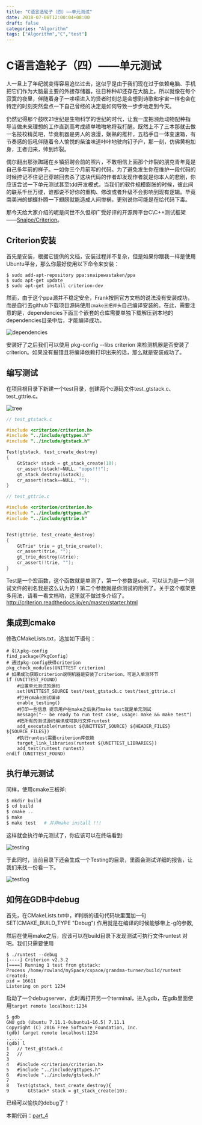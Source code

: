 ```yaml
---
title: "C语言造轮子（四）——单元测试"
date: 2018-07-08T12:00:04+08:00
draft: false
categories: "Algorithm"
tags: ["Algorithm","C","test"]
---
```


# C语言造轮子（四）——单元测试

人一旦上了年纪就变得容易追忆过去，这似乎是由于我们现在过于依赖电脑、手机把它们作为大脑最主要的外接存储器，往日种种却还存在大脑上。所以就像在每个寂寞的夜里，伴随着身子一哆嗦进入的贤者时刻总是会想到诗歌和宇宙一样也会在特定的时刻突然盘点一下自己曾经的决定是如何导致一步步地走到今天。

仍然记得那个鼓吹21世纪是生物科学的世纪的时代，让我一度把濒危动物配种指导当做未来理想的工作直到高考成绩单啪啪地将我打醒。既然上不了三本那就去做一名技校精英吧，毕竟机器是男人的浪漫，娴熟的推杆，五档手自一体变速箱，有节奏感的低吼伴随着令人愉悦的柴油味道咔咔地驶向钉子户，那一刻，仿佛黄袍加身，王者归来，帅到炸裂。

偶尔翻出那张踟躇在乡镇招聘会前的照片，不敢相信上面那个炸裂的朋克青年竟是自己多年前的样子。一如你三个月前写的代码。为了避免发生你在维护一段代码的时候控记不住记己穿越回去杀了这块代码的作者却发现作者就是你本人的悲剧，你应该尝试一下单元测试甚至tdd开发模式，当我们的软件规模膨胀的时候，彼此间的联系千丝万缕，谁都说不好你的重构、修改或者升级不会影响到现有逻辑。毕竟南美洲的蝴蝶扑腾一下翅膀就能造成人间惨祸，更别说你可能是在给代码下毒。

那今天给大家介绍的呢是问世不久但却广受好评的开源跨平台C\C++测试框架——[Snaipe/Criterion][1]。

## Criterion安装

首先是安装，根据它提供的文档，安装过程并不复杂，但是如果你跟我一样是使用Ubuntu平台，那么你最好使用以下命令来安装：
```
$ sudo add-apt-repository ppa:snaipewastaken/ppa
$ sudo apt-get update
$ sudo apt-get install criterion-dev
```

然而，由于这个ppa源并不稳定安全，Frank按照官方文档的说法没有安装成功，而是自行去github下载项目源码使用`cmake三把斧头`自己编译安装的。在此，需要注意的是，dependencies下面三个嵌套的仓库需要单独下载解压到本地的dependencies目录中后，才能编译成功。

![dependencies][2]

安装好了之后我们可以使用 pkg-config --libs criterion 来检测机器是否安装了criterion。如果没有报错且将编译依赖打印出来的话，那么就是安装成功了。

## 编写测试

在项目根目录下新建一个test目录，创建两个c源码文件test_gtstack.c、test_gttrie.c。

![tree][3]

```c
// test_gtstack.c

#include <criterion/criterion.h>
#include "../include/gttypes.h"
#include "../include/gtstack.h"

Test(gtstack, test_create_destroy)
{
    GtStack* stack = gt_stack_create(10);
    cr_assert(stack!=NULL, "oops!!!");
    gt_stack_destroy(&stack);
    cr_assert(stack==NULL, "");
}
```

```c
// test_gttrie.c

#include <criterion/criterion.h>
#include "../include/gttypes.h"
#include "../include/gttrie.h"


Test(gttrie, test_create_destroy)
{
    GtTrie* trie = gt_trie_create();
    cr_assert(trie, "");
    gt_trie_destroy(&trie);
    cr_assert(!trie, "");
}
```

Test是一个宏函数，这个函数就是单测了，第一个参数是suit，可以认为是一个测试文件的别名我是这么认为的！第二个参数就是你测试的用例了。关于这个框架更多用法，请看一看文档哟，这里就不做过多介绍了。
<http://criterion.readthedocs.io/en/master/starter.html>

## 集成到cmake

修改CMakeLists.txt，追加如下语句：
```
# 引入pkg-config
find_package(PkgConfig)
# 通过pkg-config获得criterion
pkg_check_modules(UNITTEST criterion)
# 如果成功获取criterion说明机器是安装了criterion，可进入单测环节
if (UNITTEST_FOUND)
    #设置单元测试的源码
    set(UNITTEST_SOURCE test/test_gtstack.c test/test_gttrie.c)
    #打开cmake测试编译 
    enable_testing()
    #打印一些信息 提示用户在make之后执行make test就是单元测试
    message("-- be ready to run test case, usage: make && make test")
    #把所有的测试源码编译成可执行文件runtest
    add_executable(runtest ${UNITTEST_SOURCE} ${HEADER_FILES} ${SOURCE_FILES})
    #执行runtest需要criterion库依赖
    target_link_libraries(runtest ${UNITTEST_LIBRARIES})
    add_test(runtest runtest)
endif (UNITTEST_FOUND)
```

## 执行单元测试

同样，使用cmake三板斧:
```bash
$ mkdir build
$ cd build
$ cmake ..
$ make
$ make test   # 并非make install !!!
```

这样就会执行单元测试了，你应该可以在终端看到:

![testing][4]

于此同时，当前目录下还会生成一个Testing的目录，里面会测试详细的报告，让我们来找一份看一下。

![testlog][5]

## 如何在GDB中debug

首先，在CMakeLists.txt中，if判断的语句代码块里面加一句SET(CMAKE_BUILD_TYPE "Debug") 作用就是在编译的时候能够带上-g的参数,

然后在使用make之后，应该可以在build目录下发现测试可执行文件runtest 对吧。我们只需要使用
```
$ ./runtest --debug 
[----] Criterion v2.3.2
[====] Running 1 test from gtstack:
Process /home/rowland/mySpace/cspace/grandma-turner/build/runtest created; 
pid = 16611
Listening on port 1234
```
启动了一个debugserver，此时再打开另一个terminal，进入gdb，在gdb里面使用`target remote localhost:1234`
```
$ gdb
GNU gdb (Ubuntu 7.11.1-0ubuntu1~16.5) 7.11.1
Copyright (C) 2016 Free Software Foundation, Inc.
(gdb) target remote localhost:1234
......
(gdb) l
1	// test_gtstack.c
2	// 
3	
4	#include <criterion/criterion.h>
5	#include "../include/gttypes.h"
6	#include "../include/gtstack.h"
7	
8	Test(gtstack, test_create_destroy){
9	    GtStack* stack = gt_stack_create(10);
```
已经可以愉快的debug了！

本期代码：[part_4][6]


[1]:https://github.com/Snaipe/Criterion

[2]:https://res.cloudinary.com/flhonker/image/upload/v1531658332/githubio/C-img/Cwheel/Cwheel_part4-criterion.png

[3]:https://res.cloudinary.com/flhonker/image/upload/v1531742725/githubio/C-img/Cwheel/Cwheel_part4-tree.png

[4]:https://res.cloudinary.com/flhonker/image/upload/v1531816151/githubio/C-img/Cwheel/Cwheel_part4-maketest.png

[5]:https://res.cloudinary.com/flhonker/image/upload/v1531816171/githubio/C-img/Cwheel/Cwheel_part4-testlog.jpg

[6]:https://github.com/FLHonker/Cwheel/tree/part_4
